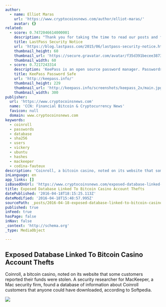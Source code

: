 ```yaml
---
author:
  - name: Elliot Maras
    url: 'https://www.cryptocoinsnews.com/author/elliot-maras/'
    avatar: {}
related:
  - score: 0.7472046614000001
    description: "Thank you for taking the time to read our posts and follow our recommended actions after the recent events. Behind-the-scenes, our response has been ongoing. As we mentioned before, we've engaged security experts and firms to help us, and we're working with the authorities to take the appropriate actions."
    title: LastPass Security Notice
    url: 'https://blog.lastpass.com/2015/06/lastpass-security-notice.html/'
    thumbnail_height: 60
    thumbnail_url: 'https://secure.gravatar.com/avatar/f35d391becee38736b67d4423885cea7?s=60&d=mm&r=pg'
    thumbnail_width: 60
  - score: 0.7217243314
    description: 'KeePass is an open source password manager. Passwords can be stored in highly-encrypted databases, which can be unlocked with one master password or key file.'
    title: KeePass Password Safe
    url: 'http://keepass.info/'
    thumbnail_height: 229
    thumbnail_url: 'http://keepass.info/screenshots/keepass_2x/main.jpg'
    thumbnail_width: 300
publisher:
  url: 'https://www.cryptocoinsnews.com'
  name: 'CCN: Financial Bitcoin & Cryptocurrency News'
  favicon: null
  domain: www.cryptocoinsnews.com
keywords:
  - coinroll
  - passwords
  - database
  - sha256
  - users
  - vickery
  - ubuntu
  - hashes
  - mackeeper
  - codina-fauteux
description: 'Coinroll, a bitcoin casino, noted on its website that some customers reported their funds were stolen. A security researcher for MacKeeper, a Mac security firm, found a database of information about Coinroll customers that anyone could have downloaded, according to Softpedia.'
inLanguage: en
app_links: []
isBasedOnUrl: 'https://www.cryptocoinsnews.com/exposed-database-linked-to-bitcoin-casino-account-thefts/'
title: Exposed Database Linked To Bitcoin Casino Account Thefts
datePublished: '2016-04-18T18:15:25.113Z'
dateModified: '2016-04-18T15:48:57.995Z'
sourcePath: _posts/2016-04-18-exposed-database-linked-to-bitcoin-casino-account-thefts.md
published: true
inFeed: true
hasPage: false
inNav: false
_context: 'http://schema.org'
_type: MediaObject

---
```

<article style=""><h1>Exposed Database Linked To Bitcoin Casino Account Thefts</h1><p>Coinroll, a bitcoin casino, noted on its website that some customers reported their funds were stolen. A security researcher for MacKeeper, a Mac security firm, found a database of information about Coinroll customers that anyone could have downloaded, according to Softpedia.</p><img src="https://www.cryptocoinsnews.com/wp-content/uploads/2016/04/Bitcoin-casino.jpg" /></article>